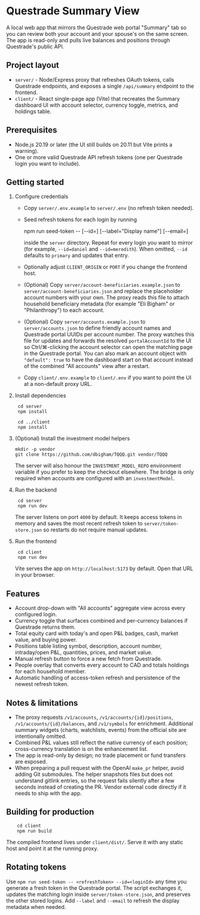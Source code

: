 # Questrade Summary View

A local web app that mirrors the Questrade web portal "Summary" tab so you can review both your account and your spouse's on the same screen. The app is read-only and pulls live balances and positions through Questrade's public API.

## Project layout

- `server/` - Node/Express proxy that refreshes OAuth tokens, calls Questrade endpoints, and exposes a single `/api/summary` endpoint to the frontend.
- `client/` - React single-page app (Vite) that recreates the Summary dashboard UI with account selector, currency toggle, metrics, and holdings table.

## Prerequisites

- Node.js 20.19 or later (the UI still builds on 20.11 but Vite prints a warning).
- One or more valid Questrade API refresh tokens (one per Questrade login you want to include).

## Getting started

1. Configure credentials
   - Copy `server/.env.example` to `server/.env` (no refresh token needed).
   - Seed refresh tokens for each login by running

        npm run seed-token -- <refreshTokenFromQuestrade> [--id=<loginId>] [--label="Display name"] [--email=<email>]

     inside the `server` directory. Repeat for every login you want to mirror (for example, `--id=daniel` and `--id=meredith`). When omitted, `--id` defaults to `primary` and updates that entry.
   - Optionally adjust `CLIENT_ORIGIN` or `PORT` if you change the frontend host.
   - (Optional) Copy `server/account-beneficiaries.example.json` to `server/account-beneficiaries.json` and replace the placeholder account numbers with your own. The proxy reads this file to attach household beneficiary metadata (for example "Eli Bigham" or "Philanthropy") to each account.
   - (Optional) Copy `server/accounts.example.json` to `server/accounts.json` to define friendly account names and Questrade portal UUIDs per account number. The proxy watches this file for updates and forwards the resolved `portalAccountId` to the UI so Ctrl/⌘-clicking the account selector can open the matching page in the Questrade portal. You can also mark an account object with `"default": true` to have the dashboard start on that account instead of the combined "All accounts" view after a restart.
   - Copy `client/.env.example` to `client/.env` if you want to point the UI at a non-default proxy URL.

2. Install dependencies

        cd server
        npm install

        cd ../client
        npm install

3. (Optional) Install the investment model helpers

       mkdir -p vendor
       git clone https://github.com/dbigham/TQQQ.git vendor/TQQQ

   The server will also honour the `INVESTMENT_MODEL_REPO` environment variable if you prefer to keep the checkout elsewhere. The
   bridge is only required when accounts are configured with an `investmentModel`.

4. Run the backend

        cd server
        npm run dev

   The server listens on port `4000` by default. It keeps access tokens in memory and saves the most recent refresh token to `server/token-store.json` so restarts do not require manual updates.

5. Run the frontend

        cd client
        npm run dev

   Vite serves the app on `http://localhost:5173` by default. Open that URL in your browser.

## Features

- Account drop-down with "All accounts" aggregate view across every configured login.
- Currency toggle that surfaces combined and per-currency balances if Questrade returns them.
- Total equity card with today's and open P&L badges, cash, market value, and buying power.
- Positions table listing symbol, description, account number, intraday/open P&L, quantities, prices, and market value.
- Manual refresh button to force a new fetch from Questrade.
- People overlay that converts every account to CAD and totals holdings for each household member.
- Automatic handling of access-token refresh and persistence of the newest refresh token.

## Notes & limitations

- The proxy requests `/v1/accounts`, `/v1/accounts/{id}/positions`, `/v1/accounts/{id}/balances`, and `/v1/symbols` for enrichment. Additional summary widgets (charts, watchlists, events) from the official site are intentionally omitted.
- Combined P&L values still reflect the native currency of each position; cross-currency translation is on the enhancement list.
- The app is read-only by design; no trade placement or fund transfers are exposed.
- When preparing a pull request with the OpenAI `make_pr` helper, avoid adding Git submodules. The helper snapshots files but does not understand gitlink entries, so the request fails silently after a few seconds instead of creating the PR. Vendor external code directly if it needs to ship with the app.

## Building for production

        cd client
        npm run build

The compiled frontend lives under `client/dist/`. Serve it with any static host and point it at the running proxy.

## Rotating tokens

Use `npm run seed-token -- <refreshToken> --id=<loginId>` any time you generate a fresh token in the Questrade portal. The script exchanges it, updates the matching login inside `server/token-store.json`, and preserves the other stored logins. Add `--label` and `--email` to refresh the display metadata when needed.
